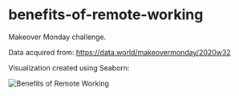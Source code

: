# benefits-of-remote-working

Makeover Monday challenge.

Data acquired from:
https://data.world/makeovermonday/2020w32


Visualization created using Seaborn:

![Benefits of Remote Working](https://user-images.githubusercontent.com/45727935/123566014-53d71380-d7c7-11eb-9055-f6281dcbddf2.png)

